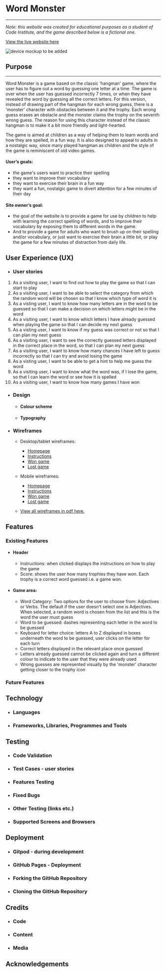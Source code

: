 # Word Monster
---
*Note: this website was created for educational purposes as a student of Code Institute, and the game described below is a fictional one.*

[View the live website here](https://fiona-t.github.io/word-monster/)

![device mockup to be added]()

## Purpose
---
Word Monster is a game based on the classic 'hangman' game, where the user has to figure out a word by guessing one letter at a time. The game is over when the user has guessed incorrectly 7 times, or when they have revealed the word by guessing all the correct letters. For this version, instead of drawing part of the hangman for each wrong guess, there is a 'monster' character with obstacles between it and the trophy. Each wrong guess erases an obstacle and the monster claims the trophy on the seventh wrong guess. The reason for using this character instead of the classic hangman is to make it a bit more friendly and light-hearted. 

The game is aimed at children as a way of helping them to learn words and how they are spelled, in a fun way. It is also designed to appeal to adults in a nostalgic way, since many played hangman as children and the style of the game is reminiscent of old video games.

####    User’s goals:
- the game's users want to practice their spelling
- they want to improve their vocabulary
- they want to exercise their brain in a fun way
- they want a fun, nostalgic game to divert attention for a few minutes of their day

####    Site owner’s goal:
- the goal of the website is to provide a game for use by children to help with learning the correct spelling of words, and to improve their vocabulary by exposing them to different words in the game. 
- And to provide a game for adults who want to brush up on their spelling and/or vocabulary, or just want to exercise their brain a little bit, or play the game for a few minutes of distraction from daily life.

## User Experience (UX)
- ### User stories
1. As a visiting user, I want to find out how to play the game so that I can start to play
2. As a visiting user, I want to be able to select the category from which the random word will be chosen so that I know which type of word it is
3. As a visting user, I want to know how many letters are in the word to be guessed so that I can make a decision on which letters might be in the word
4. As a visiting user, I want to know which letters I have already guessed when playing the game so that I can decide my next guess
5. As a visting user, I want to know if my guess was correct or not so that I can plan my next guess
6. As a visiting user, I want to see the correctly guessed letters displayed in the correct place in the word, so that I can plan my next guess
7. As a visiting user, I want to know how many chances I have left to guess incorrectly so that I can try and avoid losing the game
8. As a visting user, I want to be able to get a hint to help me guess the word
9. As a visiting user, I want to know what the word was, if I lose the game, so that I can learn the word or see how it is spelled
10. As a visiting user, I want to know how many games I have won

- ### Design
    - #### Colour scheme
    - #### Typography
- ### Wireframes
    - Desktop/tablet wireframes:
        - [Homepage](docs/wireframes/home-desktop-tablet.png)
        - [Instructions](docs/wireframes/instructions-desktop-tablet.png)
        - [Won game](docs/wireframes/won-game-desktop.png)
        - [Lost game](docs/wireframes/lost-game-desktop.png)

    - Mobile wireframes:
        - [Homepage](docs/wireframes/home-mobile.png)
        - [Instructions](docs/wireframes/instructions-mobile.png)
        - [Won game](docs/wireframes/won-game-mobile.png)
        - [Lost game](docs/wireframes/lost-game-mobile.png)
    - [View all wireframes in pdf here.](docs/wireframes/wireframes-all.pdf)
    
## Features
### Existing Features
- #### Header
    - Instructions: when clicked displays the instructions on how to play the game
    - Score: shows the user how many trophies they have won. Each trophy is a correct word guessed i.e. a game won.
- #### Game area:
    - Word Category: Two options for the user to choose from: Adjectives or Verbs. The default if the user doesn't select one is Adjectives. When selected, a random word is chosen from the list and this is the word the user must guess
    - Word to be guessed: dashes representing each letter in the word to be guessed
    - Keyboard for letter choice: letters A to Z displayed in boxes underneath the word to be guessed, user clicks on the letter for each turn
    - Correct letters displayed in the relevant place once guessed
    - Letters already guessed cannot be clicked again and turn a different colour to indicate to the user that they were already used
    - Wrong guesses are represented visually by the 'monster' character getting closer to the trophy icon
### Future Features
## Technology
- ### Languages
- ### Frameworks, Libraries, Programmes and Tools
## Testing
- ### Code Validation
- ### Test Cases - user stories
- ### Features Testing
- ### Fixed Bugs
- ### Other Testing (links etc.)
- ### Supported Screens and Browsers
## Deployment
- ### Gitpod - during development
- ### GitHub Pages - Deployment
- ### Forking the GitHub Repository
- ### Cloning the GitHub Repository
## Credits
- ### Code
- ### Content
- ### Media
## Acknowledgements

